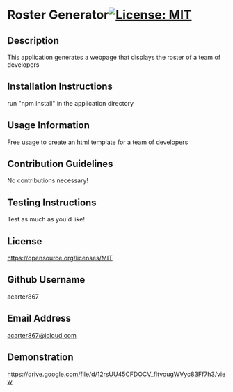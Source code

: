 # Roster Generator[![License: MIT](https://img.shields.io/badge/License-MIT-yellow.svg)](https://opensource.org/licenses/MIT)

## Description
This application generates a webpage that displays the roster of a team of developers

## Installation Instructions
run "npm install" in the application directory

## Usage Information
Free usage to create an html template for a team of developers

## Contribution Guidelines
No contributions necessary!

## Testing Instructions
Test as much as you'd like!

## License 
https://opensource.org/licenses/MIT

## Github Username
acarter867

## Email Address
acarter867@icloud.com

## Demonstration
https://drive.google.com/file/d/12rsUU45CFDOCV_fltvougWVyc83Ff7h3/view

